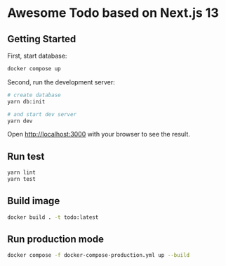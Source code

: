 Awesome Todo based on Next.js 13
===

## Getting Started

First, start database:

```bash
docker compose up
```

Second, run the development server:

```bash
# create database
yarn db:init

# and start dev server
yarn dev
```

Open [http://localhost:3000](http://localhost:3000) with your browser to see the result.

## Run test

```bash
yarn lint
yarn test
```

## Build image

```bash
docker build . -t todo:latest
```

## Run production mode

```bash
docker compose -f docker-compose-production.yml up --build
```
